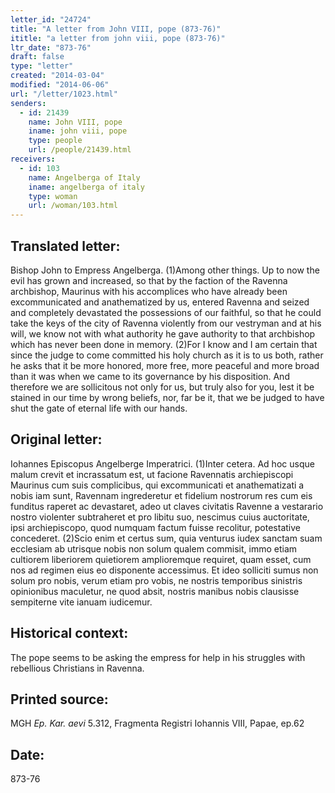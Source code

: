 ```yaml
---
letter_id: "24724"
title: "A letter from John VIII, pope (873-76)"
ititle: "a letter from john viii, pope (873-76)"
ltr_date: "873-76"
draft: false
type: "letter"
created: "2014-03-04"
modified: "2014-06-06"
url: "/letter/1023.html"
senders:
  - id: 21439
    name: John VIII, pope
    iname: john viii, pope
    type: people
    url: /people/21439.html
receivers:
  - id: 103
    name: Angelberga of Italy
    iname: angelberga of italy
    type: woman
    url: /woman/103.html
---
```

<h2> Translated letter:</h2>Bishop John to Empress Angelberga.
(1)Among other things.  Up to now the evil has grown and increased, so that by the faction of the Ravenna archbishop, Maurinus with his accomplices who have already been excommunicated and anathematized by us, entered Ravenna and seized and completely devastated the possessions of our faithful, so that he could take the keys of the city of Ravenna violently from our vestryman and at his will, we know not with what authority he gave authority to that archbishop which has never been done in memory.
(2)For I know and I am certain that since the judge to come committed his holy church as it is to us both, rather he asks that it be more honored, more free, more peaceful and more broad than it was when we came to its governance by his disposition.  And therefore we are sollicitous not only for us, but truly also for you, lest it be stained in our time by wrong beliefs, nor, far be it, that we be judged to have shut the gate of eternal life with our hands.
<h2 class="mt-4"> Original letter:</h2>Iohannes Episcopus Angelberge Imperatrici.
(1)Inter cetera.  Ad hoc usque malum crevit et incrassatum est, ut facione Ravennatis archiepiscopi Maurinus cum suis complicibus, qui excommunicati et anathematizati a nobis iam sunt, Ravennam ingrederetur et fidelium nostrorum res cum eis funditus raperet ac devastaret, adeo ut claves civitatis Ravenne a vestarario nostro violenter subtraheret et pro libitu suo, nescimus cuius auctoritate, ipsi archiepiscopo, quod numquam factum fuisse recolitur, potestative concederet.
(2)Scio enim et certus sum, quia venturus iudex sanctam suam ecclesiam ab utrisque nobis non solum qualem commisit, immo etiam cultiorem liberiorem quietiorem amplioremque requiret, quam esset, cum nos ad regimen eius eo disponente accessimus.  Et ideo solliciti sumus non solum pro nobis, verum etiam pro vobis, ne nostris temporibus sinistris opinionibus maculetur, ne quod absit, nostris manibus nobis clausisse sempiterne vite ianuam iudicemur.
<h2 class="mt-4"> Historical context:</h2>The pope seems to be asking the empress for help in his struggles with rebellious Christians in Ravenna.
<h2 class="mt-4"> Printed source:</h2><p>MGH <em>Ep. Kar. aevi</em> 5.312, Fragmenta Registri Iohannis VIII, Papae, ep.62</p><h2 class="mt-4"> Date:</h2>873-76